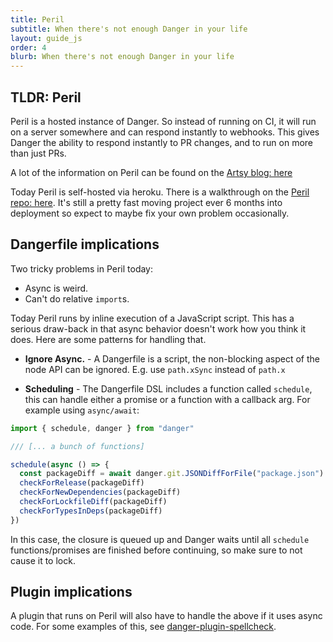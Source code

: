 ```yaml
---
title: Peril
subtitle: When there's not enough Danger in your life
layout: guide_js
order: 4
blurb: When there's not enough Danger in your life
---
```


## TLDR: Peril

Peril is a hosted instance of Danger. So instead of running on CI, it will run on a server somewhere and can respond
instantly to webhooks. This gives Danger the ability to respond instantly to PR changes, and to run on more than just
PRs.

A lot of the information on Peril can be found on the
[Artsy blog: here](http://artsy.github.io/blog/2017/09/04/Introducing-Peril/)

Today Peril is self-hosted via heroku. There is a walkthrough on the
[Peril repo: here](https://github.com/danger/peril/blob/master/docs/setup_for_org.md). It's still a pretty fast moving
project ever 6 months into deployment so expect to maybe fix your own problem occasionally.

## Dangerfile implications

Two tricky problems in Peril today:

- Async is weird.
- Can't do relative `import`s.

Today Peril runs by inline execution of a JavaScript script. This has a serious draw-back in that async behavior doesn't
work how you think it does. Here are some patterns for handling that.

- **Ignore Async.** - A Dangerfile is a script, the non-blocking aspect of the node API can be ignored. E.g. use
  `path.xSync` instead of `path.x`

- **Scheduling** - The Dangerfile DSL includes a function called `schedule`, this can handle either a promise or a
  function with a callback arg. For example using `async/await`:

```js
import { schedule, danger } from "danger"

/// [... a bunch of functions]

schedule(async () => {
  const packageDiff = await danger.git.JSONDiffForFile("package.json")
  checkForRelease(packageDiff)
  checkForNewDependencies(packageDiff)
  checkForLockfileDiff(packageDiff)
  checkForTypesInDeps(packageDiff)
})
```

In this case, the closure is queued up and Danger waits until all `schedule` functions/promises are finished before
continuing, so make sure to not cause it to lock.

## Plugin implications

A plugin that runs on Peril will also have to handle the above if it uses async code. For some examples of this, see
[danger-plugin-spellcheck](https://github.com/orta/danger-plugin-spellcheck#danger-plugin-spellcheck).
